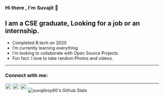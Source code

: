 ### Hi there , I'm Suvajit 👋

## I am a CSE graduate, Looking for a job or an internship.
 -  Completed B.tech on 2020 
 -  I’m currently learning everything 
 -  I’m looking to collaborate with Open Source Projects
 -  Fun fact: I love to take random Photos and videos.

---

### Connect with me:

[<img align="left" alt="suvajitroy60 | Gmail" width="22px" src="https://cdn.jsdelivr.net/npm/simple-icons@v3/icons/gmail.svg" />][gmail]
[<img align="left" alt="suvajitroy60 | LinkedIn" width="22px" src="https://cdn.jsdelivr.net/npm/simple-icons@v3/icons/linkedin.svg" />][linkedin]
[<img align="left" alt="suvajitroy60 | Instagram" width="22px" src="https://cdn.jsdelivr.net/npm/simple-icons@v3/icons/instagram.svg" />][instagram]

---
 
 
<img align="left" alt="suvajitroy60's Github Stats" src="https://github-readme-stats.vercel.app/api?username=suvajitroy60&show_icons=true&hide_border=true" />


[instagram]: https://www.instagram.com/?hl=en
[linkedin]: https://www.linkedin.com/in/suvajitroy60
[gmail]: https://suvajitroy60@gmail.com
<!--
**suvajitroy60/suvajitroy60** is a ✨ _special_ ✨ repository because its `README.md` (this file) appears on your GitHub profile.
---


